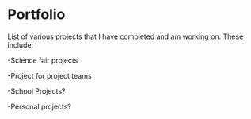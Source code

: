 # Portfolio

List of various projects that I have completed and am working on. These include:

  -Science fair projects
  
  -Project for project teams 
  
  -School Projects?
  
  -Personal projects?
